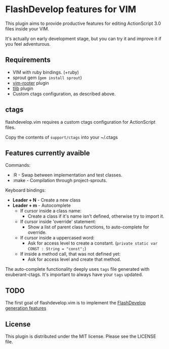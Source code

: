 FlashDevelop features for VIM
===

This plugin aims to provide productive features for editing ActionScript 3.0 files inside your VIM.

It's actually on early development stage, but you can try it and improve it if you feel adventurous.

Requirements
---

* VIM with ruby bindings. (+ruby)
* sprout gem (<code>gem install sprout</code>)
* [vim-rooter](https://github.com/airblade/vim-rooter) plugin
* [tlib](https://github.com/tomtom/tlib_vim) plugin
* Custom ctags configuration, as described above.

ctags
---

flashdevelop.vim requires a custom ctags configuration for ActionScript files. 

Copy the contents of <code>support/ctags</code> into your ~/.ctags


Features currently avaible
---

Commands:

  * :R - Swap between implementation and test classes.
  * :make - Compilation through project-sprouts.

Keyboard bindings:

  * __Leader + N__ - Create a new class
  * __Leader + m__ - Autocomplete
    * If cursor inside a class name:
      * Create a class if it's name isn't defined, otherwise try to import it.
    * If cursor inside 'override' statement:
      * Show a list of parent class functions, to auto-complete for override.
    * If cursor inside a uppercased word:
      * Ask for access level to create a constant. (<code>private static var CONST : String = "const";</code>)
    * If inside a method call, that was not defined yet:
      * Ask for access level and create that method.

  The auto-complete functionality deeply uses <code>tags</code> file generated with exuberant-ctags. It's important to always have your <code>tags</code> updated.


TODO
---

The first goal of flashdevelop.vim is to implement the [FlashDevelop generation features](http://www.flashdevelop.org/wikidocs/index.php?title=Features:Generation)


License
---

This plugin is distributed under the MIT license. Please see the LICENSE file.
